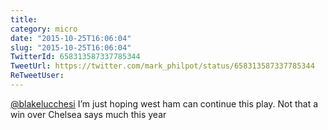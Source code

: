 ```yaml
---
title: 
category: micro
date: "2015-10-25T16:06:04"
slug: "2015-10-25T16:06:04"
TwitterId: 658313587337785344
TweetUrl: https://twitter.com/mark_philpot/status/658313587337785344
ReTweetUser: 
---
```


[@blakelucchesi](https://twitter.com/blakelucchesi) I’m just hoping west ham can continue this play. Not that a win over Chelsea says much this year